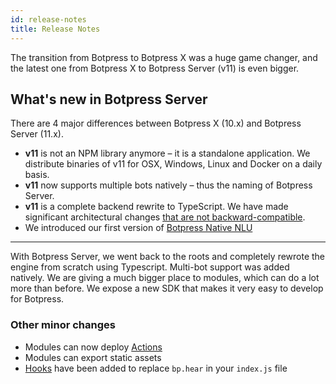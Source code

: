 ```yaml
---
id: release-notes
title: Release Notes
---
```


The transition from Botpress to Botpress X was a huge game changer, and the latest one from Botpress X to Botpress Server (v11) is even bigger.

## What's new in Botpress Server

There are 4 major differences between Botpress X (10.x) and Botpress Server (11.x).

- **v11** is not an NPM library anymore – it is a standalone application. We distribute binaries of v11 for OSX, Windows, Linux and Docker on a daily basis.
- **v11** now supports multiple bots natively – thus the naming of Botpress Server.
- **v11** is a complete backend rewrite to TypeScript. We have made significant architectural changes [that are not backward-compatible](../advanced/architecture).
- We introduced our first version of [Botpress Native NLU](../main/nlu)

---

With Botpress Server, we went back to the roots and completely rewrote the engine from scratch using Typescript. Multi-bot support was added natively. We are giving a much bigger place to modules, which can do a lot more than before. We expose a new SDK that makes it very easy to develop for Botpress.

### Other minor changes

- Modules can now deploy [Actions](../main/code#actions)
- Modules can export static assets
- [Hooks](../main/code#hooks) have been added to replace `bp.hear` in your `index.js` file
